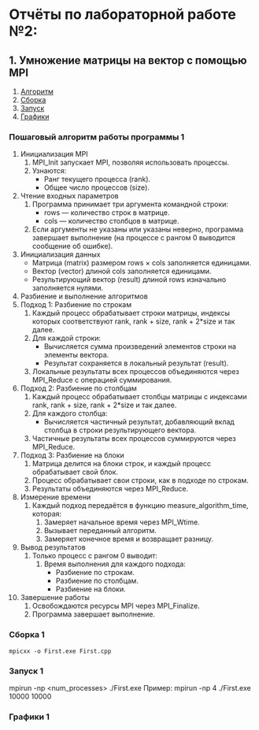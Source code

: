 # Отчёты по лабораторной работе №2:    
## 1. Умножение матрицы на вектор с помощью MPI  
1) [Алгоритм](#Пошаговый-алгоритм-работы-программы-1)
2) [Сборка](#Сборка-1)
3) [Запуск](#Запуск-1)
4) [Графики](#Графики-1)
### Пошаговый алгоритм работы программы 1   
1. Инициализация MPI    
    1. MPI_Init запускает MPI, позволяя использовать процессы.    
    2. Узнаются:    
        * Ранг текущего процесса (rank).
        * Общее число процессов (size).
2. Чтение входных параметров    
    1. Программа принимает три аргумента командной строки:
        * rows — количество строк в матрице.
        * cols — количество столбцов в матрице.
    2. Если аргументы не указаны или указаны неверно, программа завершает выполнение (на процессе с рангом 0 выводится сообщение об ошибке).
3. Инициализация данных    
    * Матрица (matrix) размером rows × cols заполняется единицами.
    * Вектор (vector) длиной cols заполняется единицами.
    * Результирующий вектор (result) длиной rows изначально заполняется нулями.
4. Разбиение и выполнение алгоритмов
1. Подход 1: Разбиение по строкам
    1) Каждый процесс обрабатывает строки матрицы, индексы которых соответствуют rank, rank + size, rank + 2*size и так далее.
    2) Для каждой строки:
        * Вычисляется сумма произведений элементов строки на элементы вектора.
        * Результат сохраняется в локальный результат (result).
    3) Локальные результаты всех процессов объединяются через MPI_Reduce с операцией суммирования.
2. Подход 2: Разбиение по столбцам
    1) Каждый процесс обрабатывает столбцы матрицы с индексами rank, rank + size, rank + 2*size и так далее.
    2) Для каждого столбца:
        * Вычисляется частичный результат, добавляющий вклад столбца в строки результирующего вектора.
    3) Частичные результаты всех процессов суммируются через MPI_Reduce.
3. Подход 3: Разбиение на блоки
    1) Матрица делится на блоки строк, и каждый процесс обрабатывает свой блок.
    2) Процесс обрабатывает свои строки, как в подходе по строкам.
    3) Результаты объединяются через MPI_Reduce.
5. Измерение времени
    1) Каждый подход передаётся в функцию measure_algorithm_time, которая:
        1. Замеряет начальное время через MPI_Wtime.
        2. Вызывает переданный алгоритм.
        3. Замеряет конечное время и возвращает разницу.
6. Вывод результатов
    1. Только процесс с рангом 0 выводит:
        1) Время выполнения для каждого подхода:
            * Разбиение по строкам.
            * Разбиение по столбцам.
            * Разбиение на блоки.
7. Завершение работы
    1) Освобождаются ресурсы MPI через MPI_Finalize.
    2) Программа завершает выполнение.

### Сборка 1
    mpicxx -o First.exe First.cpp

### Запуск 1
mpirun -np <num_processes> ./First.exe <rows> <cols>
Пример:
mpirun -np 4 ./First.exe 10000 10000

### Графики 1